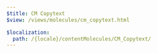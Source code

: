 ```yaml
---
$title: CM Copytext
$view: /views/molecules/cm_copytext.html

$localization:
  path: /{locale}/contentMolecules/CM_Copytext/
---
```

